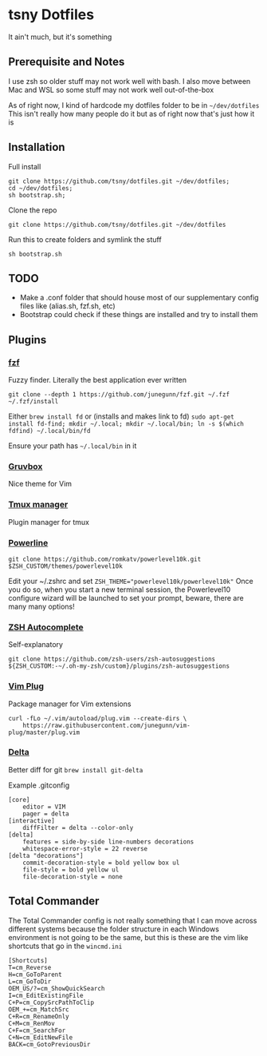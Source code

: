 # tsny Dotfiles

It ain't much, but it's something

## Prerequisite and Notes

I use zsh so older stuff may not work well with bash.
I also move between Mac and WSL so some stuff may not work well out-of-the-box

As of right now, I kind of hardcode my dotfiles folder to be in `~/dev/dotfiles`
This isn't really how many people do it but as of right now that's just how it is

## Installation

Full install
```
git clone https://github.com/tsny/dotfiles.git ~/dev/dotfiles;
cd ~/dev/dotfiles;
sh bootstrap.sh;
```

Clone the repo
```
git clone https://github.com/tsny/dotfiles.git ~/dev/dotfiles
```

Run this to create folders and symlink the stuff

```
sh bootstrap.sh
```

## TODO

- Make a .conf folder that should house most of our supplementary config files like
(alias.sh, fzf.sh, etc)
- Bootstrap could check if these things are installed and try to install them

## Plugins

### [fzf](https://github.com/junegunn/fzf)
Fuzzy finder. Literally the best application ever written

```
git clone --depth 1 https://github.com/junegunn/fzf.git ~/.fzf
~/.fzf/install
```

Either
`brew install fd`
or (installs and makes link to fd)
`sudo apt-get install fd-find; mkdir ~/.local; mkdir ~/.local/bin; ln -s $(which fdfind) ~/.local/bin/fd`

Ensure your path has `~/.local/bin` in it 

### [Gruvbox](https://github.com/gruvbox-community/gruvbox/wiki/Installation)

Nice theme for Vim

### [Tmux manager](https://github.com/tmux-plugins/tpm)

Plugin manager for tmux

### [Powerline](https://gist.github.com/kevin-smets/8568070)

`git clone https://github.com/romkatv/powerlevel10k.git $ZSH_CUSTOM/themes/powerlevel10k`

Edit your ~/.zshrc and set `ZSH_THEME="powerlevel10k/powerlevel10k"`
Once you do so, when you start a new terminal session, the Powerlevel10 configure wizard will be launched to set your prompt, beware, there are many many options!

### [ZSH Autocomplete](https://github.com/zsh-users/zsh-autosuggestions/blob/master/INSTALL.md)
Self-explanatory

`git clone https://github.com/zsh-users/zsh-autosuggestions ${ZSH_CUSTOM:-~/.oh-my-zsh/custom}/plugins/zsh-autosuggestions`

### [Vim Plug](https://github.com/junegunn/vim-plug)
Package manager for Vim extensions

```
curl -fLo ~/.vim/autoload/plug.vim --create-dirs \
    https://raw.githubusercontent.com/junegunn/vim-plug/master/plug.vim
```

### [Delta](https://github.com/dandavison/delta)
Better diff for git
`brew install git-delta`

Example .gitconfig
```
[core]
    editor = VIM
    pager = delta
[interactive]
    diffFilter = delta --color-only
[delta]
    features = side-by-side line-numbers decorations
    whitespace-error-style = 22 reverse
[delta "decorations"]
    commit-decoration-style = bold yellow box ul
    file-style = bold yellow ul
    file-decoration-style = none
```

## Total Commander

The Total Commander config is not really something that I can move across different systems because the 
folder structure in each Windows environment is not going to be the same, but this is these are the vim like 
shortcuts that go in the `wincmd.ini`

```
[Shortcuts]
T=cm_Reverse
H=cm_GoToParent
L=cm_GoToDir
OEM_US/?=cm_ShowQuickSearch
I=cm_EditExistingFile
C+P=cm_CopySrcPathToClip
OEM_+=cm_MatchSrc
C+R=cm_RenameOnly
C+M=cm_RenMov
C+F=cm_SearchFor
C+N=cm_EditNewFile
BACK=cm_GotoPreviousDir
```
